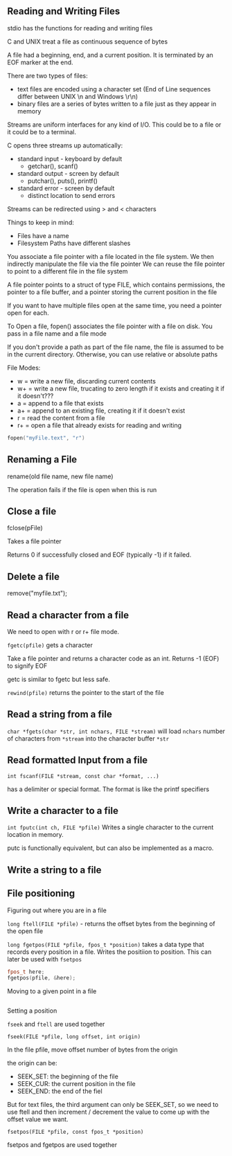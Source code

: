 ## Reading and Writing Files

stdio has the functions for reading and writing files

C and UNIX treat a file as continuous sequence of bytes

A file had a beginning, end, and a current position. It is terminated by an EOF marker at the end.

There are two types of files:

- text files are encoded using a character set (End of Line sequences differ between UNIX \n and Windows \r\n)
- binary files are a series of bytes written to a file just as they appear in memory

Streams are uniform interfaces for any kind of I/O. This could be to a file or it could be to a terminal.

C opens three streams up automatically:

- standard input - keyboard by default
  - getchar(), scanf()
- standard output - screen by default
  - putchar(), puts(), printf()
- standard error - screen by default
  - distinct location to send errors

Streams can be redirected using > and < characters

Things to keep in mind:

- Files have a name
- Filesystem Paths have different slashes

You associate a file pointer with a file located in the file system.
We then indirectly manipulate the file via the file pointer
We can reuse the file pointer to point to a different file in the file system

A file pointer points to a struct of type FILE, which contains permissions, the pointer to a file buffer, and a pointer storing the current position in the file

If you want to have multiple files open at the same time, you need a pointer open for each.

To Open a file,
fopen() associates the file pointer with a file on disk. You pass in a file name and a file mode

If you don't provide a path as part of the file name, the file is assumed to be in the current directory. Otherwise, you can use relative or absolute paths

File Modes:

- w = write a new file, discarding current contents
- w+ = write a new file, trucating to zero length if it exists and creating it if it doesn't???
- a = append to a file that exists
- a+ = append to an existing file, creating it if it doesn't exist
- r = read the content from a file
- r+ = open a file that already exists for reading and writing

```c
fopen("myFile.text", "r")
```

## Renaming a File

rename(old file name, new file name)

The operation fails if the file is open when this is run

## Close a file

fclose(pFile)

Takes a file pointer

Returns 0 if successfully closed and EOF (typically -1) if it failed.

## Delete a file

remove("myfile.txt");

## Read a character from a file

We need to open with r or r+ file mode.

`fgetc(pfile)` gets a character

Take a file pointer and returns a character code as an int.
Returns -1 (EOF) to signify EOF

getc is similar to fgetc but less safe.

`rewind(pfile)` returns the pointer to the start of the file

## Read a string from a file

`char *fgets(char *str, int nchars, FILE *stream)` will load `nchars` number of characters from `*stream` into the character buffer `*str`

## Read formatted Input from a file

`int fscanf(FILE *stream, const char *format, ...)`

has a delimiter or special format. The format is like the printf specifiers

## Write a character to a file

`int fputc(int ch, FILE *pfile)`
Writes a single character to the current location in memory.

putc is functionally equivalent, but can also be implemented as a macro.

## Write a string to a file

## File positioning

Figuring out where you are in a file

`long ftell(FILE *pfile)` - returns the offset bytes from the beginning of the open file

`long fgetpos(FILE *pfile, fpos_t *position)` takes a data type that records every position in a file.
Writes the positiion to position. This can later be used with `fsetpos`

```c
fpos_t here;
fgetpos(pfile, &here);
```

Moving to a given point in a file

```

```

Setting a position

`fseek` and `ftell` are used together

`fseek(FILE *pfile, long offset, int origin)`

In the file pfile, move offset number of bytes from the origin

the origin can be:

- SEEK_SET: the beginning of the file
- SEEK_CUR: the current position in the file
- SEEK_END: the end of the fiel

But for text files, the third argument can only be SEEK_SET, so we need to use ftell and then increment / decrement the value to come up with the offset value we want.

`fsetpos(FILE *pfile, const fpos_t *position)`

fsetpos and fgetpos are used together
